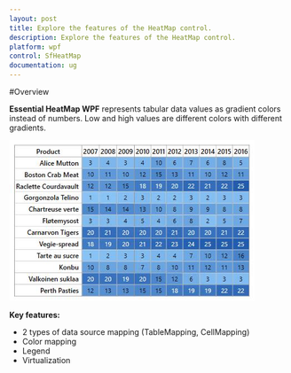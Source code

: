 ```yaml
---
layout: post
title: Explore the features of the HeatMap control.
description: Explore the features of the HeatMap control.
platform: wpf
control: SfHeatMap
documentation: ug
---
```


#Overview

**Essential HeatMap WPF** represents tabular data values as gradient colors instead of numbers. Low and high values are different colors with different gradients.

![](Images/Overview_img1.jpeg)

**Key features:**

* 2 types of data source mapping (TableMapping, CellMapping)
* Color mapping
* Legend
* Virtualization


